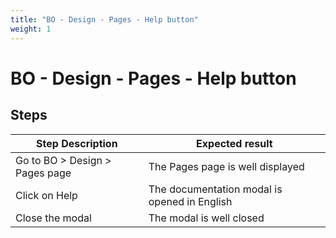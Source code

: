 ```yaml
---
title: "BO - Design - Pages - Help button"
weight: 1
---
```


# BO - Design - Pages - Help button
## Steps
| Step Description | Expected result |
| ----- | ----- |
| Go to BO > Design > Pages page | The Pages page is well displayed |
| Click on Help | The documentation modal is opened in English |
| Close the modal | The modal is well closed |
